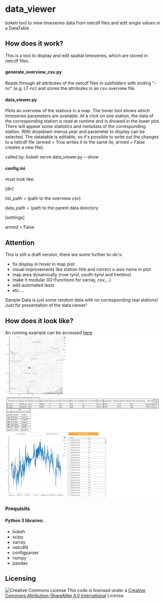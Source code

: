 # data_viewer
bokeh tool to view timeseries data from netcdf files and edit single values in a DataTable

## How does it work?
This is a tool to display and edit spatial timeseries, which are stored in netcdf files.


#### generate_overview_csv.py
Reads through all attributes of the netcdf files in subfolders with ending "-nc" (e.g. LT-nc) and stores the attributes in an csv overview file.

#### data_viewer.py
Plots an overview of the stations in a map. The hover tool shows which timeseries parameters are available. At a click on one station, the data of the corresponding station is read at runtime and is showed in the lower plot. There will appear some statistics and metadata of the corresponding station. With dropdown menus year and parameter to display can be selected. The datatable is editable, so it's possible to write out the changes to a netcdf file (armed = True writes it to the same ile, armed = False creates a new file).

called by:
bokeh serve data_viewer.py --show


#### config.ini
must look like:

[dir]

list_path = (path to the overview csv)

data_path = (path to the parent data directory

[settings]

armed = False


## Attention
This is still a draft version, there are some further to-do's:

* fix display in hover in map plot
* visual improvements like station title and correct x-axis name in plot
* map area dynamically (now tyrol, south-tyrol and trentino)
* make it modular (IO-Functions for xarray, csv,...)
* add automated tests
* etc....

Sample Data is just some random data with no corresponding real stations! Just for presentation of the data viewer!

## How does it look like?
An running example can be accessed [here](https://www.exi.rocks/display/EX/Data+Viewer+Application)
![image](https://github.com/Exi666/data_viewer/blob/master/image.png)




### Prequisits
#### Python 3 libraries:
* bokeh
* scipy
* xarray
* netcdf4
* configparser
* numpy
* pandas

## Licensing
![Creative Commons License](https://i.creativecommons.org/l/by-sa/4.0/88x31.png)
This code is licensed under a [Creative Commons Attribution-ShareAlike 4.0 International](http://creativecommons.org/licenses/by-sa/4.0/) License.
